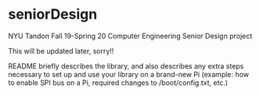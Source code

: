# seniorDesign
NYU Tandon Fall 19-Spring 20 Computer Engineering Senior Design project

This will be updated later, sorry!!

README briefly describes the library, and also
describes any extra steps necessary to set up and
use your library on a brand-new Pi (example: how to
enable SPI bus on a Pi, required changes to
/boot/config.txt, etc.)
